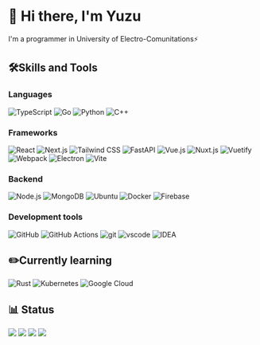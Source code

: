 # 👋 Hi there, I'm Yuzu

I'm a programmer in University of Electro-Comunitations⚡️

## 🛠Skills and Tools

### Languages

![TypeScript](https://img.shields.io/badge/-TypeScript-3178C6?style=flat&logo=typescript&logoColor=white)
![Go](https://img.shields.io/badge/-Go-00ADD8?style=flat&logo=go&logoColor=white)
![Python](https://img.shields.io/badge/-Python-3776AB?style=flat&logo=python&logoColor=white)
![C++](https://img.shields.io/badge/-C++-00599C?style=flat&logo=c%2B%2B&logoColor=white)

### Frameworks

![React](https://img.shields.io/badge/-React-61DAFB?style=flat&logo=react&logoColor=white)
![Next.js](https://img.shields.io/badge/-Next.js-000000?style=flat&logo=next.js&logoColor=white)
![Tailwind CSS](https://img.shields.io/badge/-Tailwind_CSS-06B6D4?style=flat&logo=tailwind-css&logoColor=white)
![FastAPI](https://img.shields.io/badge/-FastAPI-009688?style=flat&logo=fastapi&logoColor=white)
![Vue.js](https://img.shields.io/badge/-Vue.js-4FC08D?style=flat&logo=vue.js&logoColor=white)
![Nuxt.js](https://img.shields.io/badge/-Nuxt.js-00C58E?style=flat&logo=nuxt.js&logoColor=white)
![Vuetify](https://img.shields.io/badge/-Vuetify-1867C0?style=flat&logo=vuetify&logoColor=white)
![Webpack](https://img.shields.io/badge/-Webpack-8DD6F9?style=flat&logo=webpack&logoColor=white)
![Electron](https://img.shields.io/badge/-Electron-47848F?style=flat&logo=electron&logoColor=white)
![Vite](https://img.shields.io/badge/-Vite-646CFF?style=flat&logo=vite&logoColor=white)

### Backend

![Node.js](https://img.shields.io/badge/-Node.js-339933?style=flat&logo=node.js&logoColor=white)
![MongoDB](https://img.shields.io/badge/-MongoDB-47A248?style=flat&logo=mongodb&logoColor=white)
![Ubuntu](https://img.shields.io/badge/-Ubuntu-E95420?style=flat&logo=ubuntu&logoColor=white)
![Docker](https://img.shields.io/badge/-Docker-2496ED?style=flat&logo=docker&logoColor=white)
![Firebase](https://img.shields.io/badge/-Firebase-FFCA28?style=flat&logo=firebase&logoColor=white)

### Development tools

![GitHub](https://img.shields.io/badge/-GitHub-181717?style=flat&logo=github&logoColor=white)
![GitHub Actions](https://img.shields.io/badge/-GitHub_Actions-2088FF?style=flat&logo=github-actions&logoColor=white)
![git](https://img.shields.io/badge/-git-F05032?style=flat&logo=git&logoColor=white)
![vscode](https://img.shields.io/badge/-vscode-007ACC?style=flat&logo=visual-studio-code&logoColor=white)
![IDEA](https://img.shields.io/badge/-IDEA-000000?style=flat&logo=intellij-idea&logoColor=white)

## ✏️Currently learning

![Rust](https://img.shields.io/badge/-Rust-000000?style=flat&logo=rust&logoColor=white)
![Kubernetes](https://img.shields.io/badge/-Kubernetes-326CE5?style=flat&logo=kubernetes&logoColor=white)
![Google Cloud](https://img.shields.io/badge/-Google_Could-4285F4?style=flat&logo=google-cloud&logoColor=white)

## 📊 Status

![](http://github-profile-summary-cards.vercel.app/api/cards/stats?username=Yz4230&theme=github)
![](http://github-profile-summary-cards.vercel.app/api/cards/productive-time?username=Yz4230&theme=github&utcOffset=9)
![](http://github-profile-summary-cards.vercel.app/api/cards/repos-per-language?username=Yz4230&theme=github)
![](http://github-profile-summary-cards.vercel.app/api/cards/most-commit-language?username=Yz4230&theme=github)
